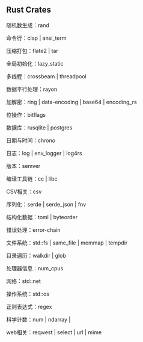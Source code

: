## Rust Crates

随机数生成：rand

命令行：clap | ansi_term

压缩打包：flate2 | tar

全局初始化：lazy_static

多线程：crossbeam | threadpool

数据平行处理：rayon

加解密：ring | data-encoding | base64 | encoding_rs

位操作：bitflags

数据库：rusqlite | postgres

日期与时间：chrono

日志：log | env_logger | log4rs

版本：semver

编译工具链：cc | libc

CSV相关：csv

序列化：serde | serde_json | fnv

结构化数据：toml | byteorder

错误处理：error-chain

文件系统：std::fs | same_file | memmap | tempdir

目录遍历：walkdir | glob

处理器信息：num_cpus

网络：std::net

操作系统：std::os

正则表达式：regex

科学计数：num | ndarray | 

web相关：reqwest | select | url | mime 
